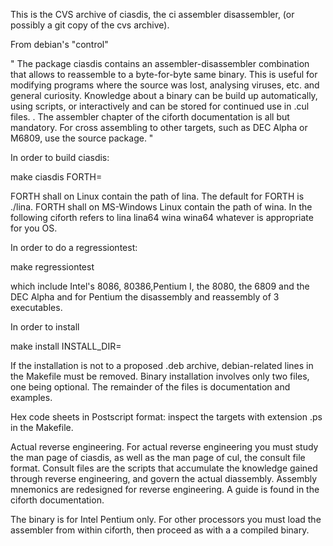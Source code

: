 This is the CVS archive of ciasdis, the ci assembler disassembler,
(or possibly a git copy of the cvs archive).

From debian's "control"

"
 The package ciasdis contains an assembler-disassembler
 combination that allows to reassemble to a byte-for-byte
 same binary. This is useful for modifying programs where
 the source was lost, analysing viruses, etc. and general
 curiosity. Knowledge about a binary can be build up
 automatically, using scripts, or interactively and can be
 stored for continued use in .cul files.
 .
 The assembler chapter of the ciforth documentation is all but
 mandatory. For cross assembling to other targets, such as
 DEC Alpha or M6809, use the source package.
"


In order to build ciasdis:

 make ciasdis FORTH=<ciforth-path>
 
FORTH shall on Linux contain the path of lina. The default for FORTH is
./lina.
FORTH shall on MS-Windows Linux contain the path of wina.
In the following ciforth refers to lina lina64 wina wina64 whatever
is appropriate for you OS.

In order to do a regressiontest:

  make regressiontest
  
which include Intel's 8086, 80386,Pentium I, the 8080, the 6809 and
the DEC Alpha and for Pentium the disassembly and reassembly of 3
executables.

In order to install

 make install INSTALL_DIR=<debian-install-path>
  
If the installation is not to a proposed .deb archive,
debian-related lines in the Makefile must be removed.
Binary installation involves only two files, one being
optional. The remainder of the files is documentation and examples.

Hex code sheets in Postscript format:
inspect the targets with extension .ps in the Makefile.

Actual reverse engineering.
For actual reverse engineering you must study the man page of
ciasdis, as well as the man page of cul, the consult file format.
Consult files are the scripts that accumulate the knowledge gained
through reverse engineering, and govern the actual diassembly.
Assembly mnemonics are redesigned for reverse engineering.
A guide is found in the ciforth documentation.

The binary is for Intel Pentium only.
For other processors you must load the assembler from within ciforth,
then proceed as with a a compiled binary.

